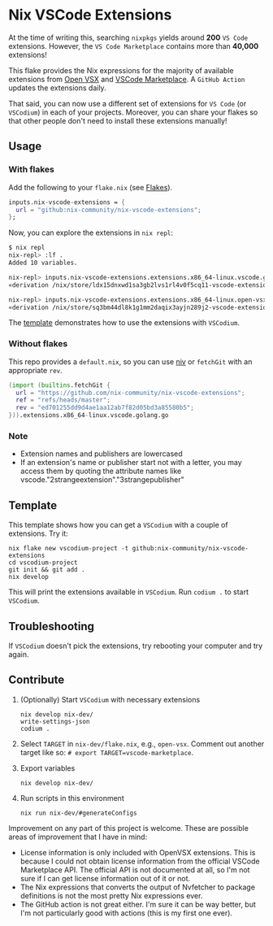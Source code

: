 # Nix VSCode Extensions

At the time of writing this, searching `nixpkgs` yields around **200** `VS Code` extensions. However, the `VS Code Marketplace` contains more than **40,000** extensions!

This flake provides the Nix expressions for the majority of available extensions from [Open VSX](https://open-vsx.org/) and [VSCode Marketplace](https://marketplace.visualstudio.com/vscode). A `GitHub Action` updates the extensions daily.

That said, you can now use a different set of extensions for `VS Code` (or `VSCodium`) in each of your projects. Moreover, you can share your flakes so that other people don't need to install these extensions manually!

## Usage

### With flakes

Add the following to your `flake.nix` (see [Flakes](https://nixos.wiki/wiki/Flakes)).

```nix
inputs.nix-vscode-extensions = {
  url = "github:nix-community/nix-vscode-extensions";
};
```

Now, you can explore the extensions in `nix repl`:

```sh
$ nix repl
nix-repl> :lf .
Added 10 variables.

nix-repl> inputs.nix-vscode-extensions.extensions.x86_64-linux.vscode.golang.go
«derivation /nix/store/ldx15dnxwd1sa3gb2lvs1rl4v0f5cq11-vscode-extension-golang-Go-0.37.1.drv»

nix-repl> inputs.nix-vscode-extensions.extensions.x86_64-linux.open-vsx.golang.go
«derivation /nix/store/sq3bm44dl8k1g1mm2daqix3ayjn289j2-vscode-extension-golang-Go-0.37.1.drv»
```

The [template](./template/flake.nix) demonstrates how to use the extensions with `VSCodium`.

### Without flakes

This repo provides a `default.nix`, so you can use [niv](https://github.com/nmattia/niv) or `fetchGit` with an appropriate `rev`.

```nix
(import (builtins.fetchGit {
  url = "https://github.com/nix-community/nix-vscode-extensions";
  ref = "refs/heads/master";
  rev = "ed701255dd9d4ae1aa12ab7f82d05bd3a85580b5";
})).extensions.x86_64-linux.vscode.golang.go
```

### Note

- Extension names and publishers are lowercased
- If an extension's name or publisher start not with a letter, you may access them by quoting the attribute names like vscode."2strangeextension"."3strangepublisher"

## Template

This template shows how you can get a `VSCodium` with a couple of extensions. Try it:

```console
nix flake new vscodium-project -t github:nix-community/nix-vscode-extensions
cd vscodium-project
git init && git add .
nix develop
```

This will print the extensions available in `VSCodium`. Run `codium .` to start `VSCodium`.

## Troubleshooting

If `VSCodium` doesn't pick the extensions, try rebooting your computer and try again.

## Contribute

1. (Optionally) Start `VSCodium` with necessary extensions

   ```console
   nix develop nix-dev/
   write-settings-json
   codium .
   ```

1. Select `TARGET` in `nix-dev/flake.nix`, e.g., `open-vsx`. Comment out another target like so: `# export TARGET=vscode-marketplace`.

1. Export variables

    ```console
    nix develop nix-dev/
    ```

1. Run scripts in this environment

    ```console
    nix run nix-dev/#generateConfigs
    ```

Improvement on any part of this project is welcome. These are possible areas of
improvement that I have in mind:

- License information is only included with OpenVSX extensions. This is because
I could not obtain license information from the official VSCode Marketplace API.
The official API is not documented at all, so I'm not sure if I can get license
information out of it or not.
- The Nix expressions that converts the output of Nvfetcher to package
definitions is not the most pretty Nix expressions ever.
- The GitHub action is not great either. I'm sure it can be way better, but I'm
not particularly good with actions (this is my first one ever).
